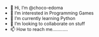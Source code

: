 - 👋 Hi, I’m @choco-edoma
- 👀 I’m interested in Programming Games
- 🌱 I’m currently learning Python
- 💞️ I’m looking to collaborate on stuff
- 📫 How to reach me............

<!---
choco-edoma/choco-edoma is a ✨ special ✨ repository because its `README.md` (this file) appears on your GitHub profile.
You can click the Preview link to take a look at your changes.
--->
